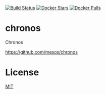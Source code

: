 [![Build Status](https://travis-ci.org/axelspringer/chronos.svg?branch=master)](https://travis-ci.org/axelspringer/chronos) [![Docker Stars](https://img.shields.io/docker/stars/axelspringer/chronos.svg)](https://hub.docker.com/r/axelspringer/chronos/) [![Docker Pulls](https://img.shields.io/docker/pulls/axelspringer/chronos.svg)](https://hub.docker.com/r/axelspringer/chronos/)

# chronos

Chronos

https://github.com/mesos/chronos

# License
[MIT](/LICENSE)